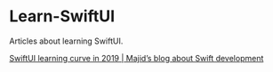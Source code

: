 # Learn-SwiftUI
Articles about learning SwiftUI.

[SwiftUI learning curve in 2019 | Majid’s blog about Swift development](https://swiftwithmajid.com/2019/12/31/swiftui-learning-curve-in-2019/)
